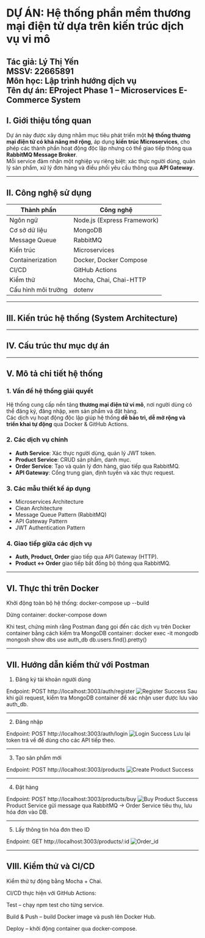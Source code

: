 # DỰ ÁN: Hệ thống phần mềm thương mại điện tử dựa trên kiến trúc dịch vụ vi mô
**Tác giả:** Lý Thị Yến  
**MSSV:** 22665891  
**Môn học:** Lập trình hướng dịch vụ  
**Tên dự án:** EProject Phase 1 – Microservices E-Commerce System
---

## I. Giới thiệu tổng quan

Dự án này được xây dựng nhằm mục tiêu phát triển một **hệ thống thương mại điện tử có khả năng mở rộng**, áp dụng **kiến trúc Microservices**, cho phép các thành phần hoạt động độc lập nhưng có thể giao tiếp thông qua **RabbitMQ Message Broker**.  
Mỗi service đảm nhận một nghiệp vụ riêng biệt: xác thực người dùng, quản lý sản phẩm, xử lý đơn hàng và điều phối yêu cầu thông qua **API Gateway**.

---

## II. Công nghệ sử dụng

| Thành phần          | Công nghệ                   |
| ------------------- | --------------------------- |
| Ngôn ngữ            | Node.js (Express Framework) |
| Cơ sở dữ liệu       | MongoDB                     |
| Message Queue       | RabbitMQ                    |
| Kiến trúc           | Microservices               |
| Containerization    | Docker, Docker Compose      |
| CI/CD               | GitHub Actions              |
| Kiểm thử            | Mocha, Chai, Chai-HTTP      |
| Cấu hình môi trường | dotenv                      |

---

## III. Kiến trúc hệ thống (System Architecture)

---

## IV. Cấu trúc thư mục dự án


---

## V. Mô tả chi tiết hệ thống

### 1. Vấn đề hệ thống giải quyết
Hệ thống cung cấp nền tảng **thương mại điện tử vi mô**, nơi người dùng có thể đăng ký, đăng nhập, xem sản phẩm và đặt hàng.  
Các dịch vụ hoạt động độc lập giúp hệ thống **dễ bảo trì, dễ mở rộng và triển khai tự động** qua Docker & GitHub Actions.

### 2. Các dịch vụ chính
- **Auth Service**: Xác thực người dùng, quản lý JWT token.  
- **Product Service**: CRUD sản phẩm, danh mục.  
- **Order Service**: Tạo và quản lý đơn hàng, giao tiếp qua RabbitMQ.  
- **API Gateway**: Cổng trung gian, định tuyến và xác thực request.

### 3. Các mẫu thiết kế áp dụng
- Microservices Architecture  
- Clean Architecture  
- Message Queue Pattern (RabbitMQ)  
- API Gateway Pattern  
- JWT Authentication Pattern

### 4. Giao tiếp giữa các dịch vụ
- **Auth, Product, Order** giao tiếp qua API Gateway (HTTP).  
- **Product ↔ Order** giao tiếp bất đồng bộ thông qua RabbitMQ.

---

## VI. Thực thi trên Docker

Khởi động toàn bộ hệ thống:
docker-compose up --build

Dừng container:
docker-compose down

Khi test, chứng minh rằng Postman đang gọi đến các dịch vụ trên Docker container bằng cách kiểm tra MongoDB container:
docker exec -it mongodb mongosh
show dbs
use auth_db
db.users.find().pretty()

---
## VII. Hướng dẫn kiểm thử với Postman
1. Đăng ký tài khoản người dùng

Endpoint:
POST http://localhost:3003/auth/register
  ![Register Success](public/results/register_success.png)
Sau khi gửi request, kiểm tra MongoDB container để xác nhận user được lưu vào auth_db.

---
2. Đăng nhập

Endpoint:
POST http://localhost:3003/auth/login
  ![Login Success](public/results/login_success.png)
Lưu lại token trả về để dùng cho các API tiếp theo.

---
3. Tạo sản phẩm mới

Endpoint:
POST http://localhost:3003/products
  ![Create Product Success](public/results/create_product_success.png)

---
4. Đặt hàng

Endpoint:
POST http://localhost:3003/products/buy
  ![Buy Product Success](public/results/buy_product_success.png)
Product Service gửi message qua RabbitMQ → Order Service tiêu thụ, lưu hóa đơn vào DB.

---

5. Lấy thông tin hóa đơn theo ID

Endpoint:
GET http://localhost:3003/products/:id
![Order_id](./public/results/order_id.png)

---
## VIII. Kiểm thử và CI/CD

Kiểm thử tự động bằng Mocha + Chai.

CI/CD thực hiện với GitHub Actions:

Test – chạy npm test cho từng service.

Build & Push – build Docker image và push lên Docker Hub.

Deploy – khởi động container qua docker-compose.

